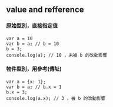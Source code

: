 ## value and refference
#### 原始型別，直接指定值
```
var a = 10
var b = a; // b = 10
b = 3;
console.log(a); // 10 ，未被 b 的改動影響
```
#### 物件型別，用參考(傳址)
```
var a = {x: 1};
var b = a; // b.x = 1
b.x = 3;
console.log(a.x); // 3 ，被 b 的改動影響
```